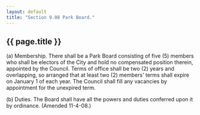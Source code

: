 ```yaml
---
layout: default 
title: "Section 9.08 Park Board."
---
```


{{ page.title }}
----------------

​(a) Membership. There shall be a Park Board consisting of five (5)
members who shall be electors of the City and hold no compensated
position therein, appointed by the Council. Terms of office shall be two
(2) years and overlapping, so arranged that at least two (2) members'
terms shall expire on January 1 of each year. The Council shall fill any
vacancies by appointment for the unexpired term.

​(b) Duties. The Board shall have all the powers and duties conferred
upon it by ordinance. (Amended 11-4-08.)
